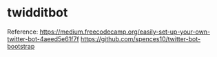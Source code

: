 # twidditbot

Reference:
https://medium.freecodecamp.org/easily-set-up-your-own-twitter-bot-4aeed5e61f7f
https://github.com/spences10/twitter-bot-bootstrap
